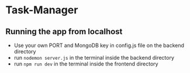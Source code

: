 # Task-Manager

## Running the app from localhost

- Use your own PORT and MongoDB key in config.js file on the backend directory
- run `nodemon server.js` in the terminal inside the backend directory
- run `npm run dev` in the terminal inside the frontend directory
